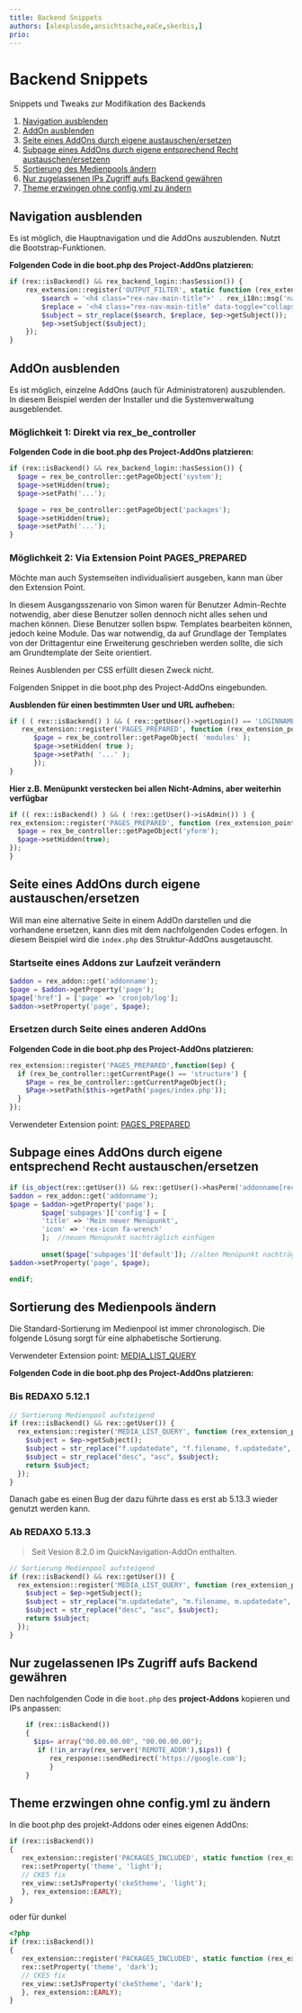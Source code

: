 ```yaml
---
title: Backend Snippets
authors: [alexplusde,ansichtsache,eaCe,skerbis,]
prio:
---
```


# Backend Snippets

Snippets und Tweaks zur Modifikation des Backends
1. [Navigation ausblenden](#navhide)
1. [AddOn ausblenden](#addonhide)
2. [Seite eines AddOns durch eigene austauschen/ersetzen](#replacepage)
3. [Subpage eines AddOns durch eigene entsprechend Recht austauschen/ersetzenn](#replacepage2)
4. [Sortierung des Medienpools ändern](#mediasort)
5. [Nur zugelassenen IPs Zugriff aufs Backend gewähren](#blockIP)
6. [Theme erzwingen ohne config.yml zu ändern](#theme)


<a name="navhide"></a>
## Navigation ausblenden

Es ist möglich, die Hauptnavigation und die AddOns auszublenden. Nutzt die Bootstrap-Funktionen.

**Folgenden Code in die boot.php des Project-AddOns platzieren:**

```php
if (rex::isBackend() && rex_backend_login::hasSession()) {
    rex_extension::register('OUTPUT_FILTER', static function (rex_extension_point $ep) {
        $search = '<h4 class="rex-nav-main-title">' . rex_i18n::msg('navigation_addons') . '</h4>' . "\n        " . '<ul class="rex-nav-main-list nav nav-pills nav-stacked">';
        $replace = '<h4 class="rex-nav-main-title" data-toggle="collapse" data-target="#'.rex_i18n::msg('navigation_addons').'" style="cursor: pointer;" onclick="$(\'#collapsed-chevron\').toggleClass(\'fa-rotate-180\')">'.rex_i18n::msg('navigation_addons').'<i class="fa fa-chevron-circle-down pull-right" id="collapsed-chevron"></i></h4><ul class="rex-nav-main-list nav nav-pills nav-stacked collapse" id="'.rex_i18n::msg('navigation_addons').'">';
        $subject = str_replace($search, $replace, $ep->getSubject());
        $ep->setSubject($subject);
    });
}
```

<a name="addonhide"></a>
## AddOn ausblenden

Es ist möglich, einzelne AddOns (auch für Administratoren) auszublenden. In diesem Beispiel werden der Installer und die Systemverwaltung ausgeblendet.

### Möglichkeit 1: Direkt via rex_be_controller

**Folgenden Code in die boot.php des Project-AddOns platzieren:**

```php
if (rex::isBackend() && rex_backend_login::hasSession()) {
  $page = rex_be_controller::getPageObject('system');
  $page->setHidden(true);
  $page->setPath('...');

  $page = rex_be_controller::getPageObject('packages');
  $page->setHidden(true);
  $page->setPath('...');
}
```

### Möglichkeit 2: Via Extension Point PAGES_PREPARED

Möchte man auch Systemseiten individualisiert ausgeben, kann man über den Extension Point.

In diesem Ausgangsszenario von Simon waren für Benutzer Admin-Rechte notwendig, aber diese Benutzer sollen dennoch nicht alles sehen und machen können. Diese Benutzer sollen bspw. Templates bearbeiten können, jedoch keine Module. Das war notwendig, da auf Grundlage der Templates von der Drittagentur eine Erweiterung geschrieben werden sollte, die sich am Grundtemplate der Seite orientiert.

Reines Ausblenden per CSS erfüllt diesen Zweck nicht.

Folgenden Snippet in die boot.php des Project-AddOns eingebunden.

**Ausblenden für einen bestimmten User und URL aufheben:** 

```php
if ( ( rex::isBackend() ) && ( rex::getUser()->getLogin() == 'LOGINNAME' ) ) {
   rex_extension::register('PAGES_PREPARED', function (rex_extension_point $ep) {
      $page = rex_be_controller::getPageObject( 'modules' );
      $page->setHidden( true );
      $page->setPath( '...' );
      });
}
```

**Hier z.B. Menüpunkt verstecken bei allen Nicht-Admins, aber weiterhin verfügbar** 

```php
if (( rex::isBackend() ) && ( !rex::getUser()->isAdmin()) ) {
rex_extension::register('PAGES_PREPARED', function (rex_extension_point $ep) {	
  $page = rex_be_controller::getPageObject('yform');
  $page->setHidden(true);
});
}
```



<a name="replacepage"></a>
## Seite eines AddOns durch eigene austauschen/ersetzen

Will man eine alternative Seite in einem AddOn darstellen und die vorhandene ersetzen, kann dies mit dem nachfolgenden Codes erfogen. In diesem Beispiel wird die `index.php` des Struktur-AddOns ausgetauscht. 

### Startseite eines Addons zur Laufzeit verändern

```php 
$addon = rex_addon::get('addonname');
$page = $addon->getProperty('page');
$page['href'] = ['page' => 'cronjob/log'];
$addon->setProperty('page', $page);
```


### Ersetzen durch Seite eines anderen AddOns 

**Folgenden Code in die boot.php des Project-AddOns platzieren:**

```php
rex_extension::register('PAGES_PREPARED',function($ep) {
  if (rex_be_controller::getCurrentPage() == 'structure') {
    $Page = rex_be_controller::getCurrentPageObject();
    $Page->setPath($this->getPath('pages/index.php'));
  }
});
```
Verwendeter Extension point: [PAGES_PREPARED](https://github.com/redaxo/redaxo/blob/591146a1dc60e8aacefd58dc9b7e9c307c0983b9/redaxo/src/core/backend.php#L132)


<a name="replacepage2"></a>
## Subpage eines AddOns durch eigene entsprechend Recht austauschen/ersetzen

```php
if (is_object(rex::getUser()) && rex::getUser()->hasPerm('addonname[recht]') && !rex::getUser()->isAdmin()):
$addon = rex_addon::get('addonname');
$page = $addon->getProperty('page');
        $page['subpages']['config'] = [
        'title' => 'Mein neuer Menüpunkt', 
        'icon' => 'rex-icon fa-wrench'
        ];  //neuen Menüpunkt nachträglich einfügen
        
        unset($page['subpages']['default']); //alten Menüpunkt nachträglich entfernen
$addon->setProperty('page', $page);

endif;
```

<a name="mediasort"></a>
## Sortierung des Medienpools ändern

Die Standard-Sortierung im Medienpool ist immer chronologisch. Die folgende Lösung sorgt für eine alphabetische Sortierung. 

Verwendeter Extension point: [MEDIA_LIST_QUERY](https://github.com/redaxo/redaxo/blob/0b624db20ce0baab171ff054d975645e22eceed8/redaxo/src/addons/mediapool/pages/media.php#L637-L642)

**Folgenden Code in die boot.php des Project-AddOns platzieren:**

### Bis REDAXO 5.12.1

```php
// Sortierung Medienpool aufsteigend
if (rex::isBackend() && rex::getUser()) {
  rex_extension::register('MEDIA_LIST_QUERY', function (rex_extension_point $ep) {
    $subject = $ep->getSubject();
    $subject = str_replace("f.updatedate", "f.filename, f.updatedate", $subject);
    $subject = str_replace("desc", "asc", $subject);
    return $subject;
  });
}
```

Danach gabe es einen Bug der dazu führte dass es erst ab 5.13.3 wieder genutzt werden kann. 

### Ab REDAXO 5.13.3

> Seit Vesion 8.2.0 im QuickNavigation-AddOn enthalten. 

```php
// Sortierung Medienpool aufsteigend
if (rex::isBackend() && rex::getUser()) {
  rex_extension::register('MEDIA_LIST_QUERY', function (rex_extension_point $ep) {
    $subject = $ep->getSubject();
    $subject = str_replace("m.updatedate", "m.filename, m.updatedate", $subject);
    $subject = str_replace("desc", "asc", $subject);
    return $subject;
  });
}
```

<a name="blockIP"></a>

## Nur zugelassenen IPs Zugriff aufs Backend gewähren

Den nachfolgenden Code in die `boot.php` des **project-Addons** kopieren und IPs anpassen: 

```php
	if (rex::isBackend())
	{
	  $ips= array("00.00.00.00", "00.00.00.00");	
	   if (!in_array(rex_server('REMOTE_ADDR'),$ips)) {
	      rex_response::sendRedirect('https://google.com');
	      }
	}
```

<a name="theme"></a>

## Theme erzwingen ohne config.yml zu ändern

In die boot.php des projekt-Addons oder eines eigenen AddOns: 

```php
if (rex::isBackend())
{ 
   rex_extension::register('PACKAGES_INCLUDED', static function (rex_extension_point $ep) {
   rex::setProperty('theme', 'light');
   // CKE5 fix   
   rex_view::setJsProperty('cke5theme', 'light');   
   }, rex_extension::EARLY);  
}

```
oder für dunkel

```php
<?php
if (rex::isBackend())
{ 
   rex_extension::register('PACKAGES_INCLUDED', static function (rex_extension_point $ep) {
   rex::setProperty('theme', 'dark');
   // CKE5 fix   
   rex_view::setJsProperty('cke5theme', 'dark');   
   }, rex_extension::EARLY);  
}

```

